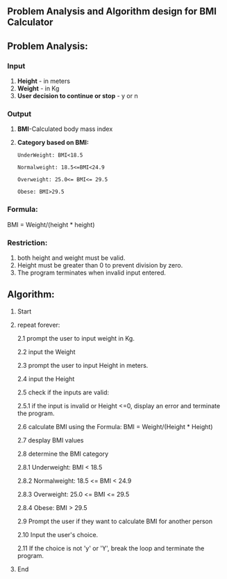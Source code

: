 ## Problem Analysis and Algorithm design for BMI Calculator




## Problem Analysis:
### Input
1. **Height** - in meters
2. **Weight** - in Kg
3. **User decision to continue or stop** -  y or n

### Output
1. **BMI**-Calculated body mass index

2. **Category based on BMI:**
  
       UnderWeight: BMI<18.5

       Normalweight: 18.5<=BMI<24.9

       Overweight: 25.0<= BMI<= 29.5

       Obese: BMI>29.5

### Formula: 
 BMI = Weight/(height * height)    

### Restriction: 

 1. both height and weight must be valid.
 2. Height must be greater than 0 to prevent division by zero.
 3. The program terminates when invalid input entered.


## Algorithm:
1. Start
2. repeat forever:
    
    2.1 prompt the user to input weight in Kg.

    2.2 input the Weight 

    2.3 prompt the user to input Height in meters.

    2.4 input the Height

    2.5 check if the inputs are valid:

    2.5.1 if the input is invalid or Height <=0, display an error  and terminate the program.

        
    2.6 calculate BMI using the Formula: BMI = Weight/(Height * Height)

    2.7 desplay BMI values

    2.8 determine the BMI category

    2.8.1 Underweight: BMI < 18.5

    2.8.2 Normalweight: 18.5 <= BMI < 24.9

    2.8.3 Overweight: 25.0 <= BMI <= 29.5
   
    2.8.4 Obese: BMI > 29.5

    2.9 Prompt the user if they want to calculate BMI for another person

    2.10 Input the user's choice.

    2.11 If the choice is not 'y' or 'Y', break the loop and terminate the program.
       
3. End 


